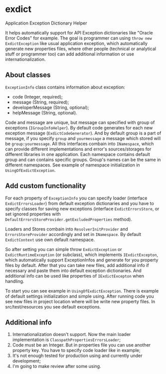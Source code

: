 # exdict
Application Exception Dictionary Helper

It helps automatically support for API Exception dictionaries like "Oracle Error Codes" for example.
The goal is programmer can using <code>throw new ExdictException</code> like usual application exception, which automatically generate new properties files, where other people (technical or analytical stuff or programmer too) can add additional information or use internationalization.

## About classes

<code>ExceptionInfo</code> class contains information about exception:
* code (Integer, required);
* message (String, required);
* developerMessage (String, optional);
* helpMessage (String, optional).

Code and message are unique, but message can specified with group of exceptions (<code>IGroupInfoHelper</code>).
By default code generates for each new exception message (<code>ExdictCodeGenerator</code>).
And by default group is a part of message, if you specify <code>group</code> and <code>yourmessage</code> a message which stored will be <code>group:yourmessage</code>.
All this interfaces combain into <code>INamespace</code>, which can provide different implementations and error's sources/storages for different libraries in one application. Each namespace contains default group and can contains specific groups. Group's names can be the same in different namespaces. See example of namespace initialization in <code>UsingOfExdictException</code>.


## Add custom functionality

For each property of <code>ExceptionInfo</code> you can specify loader (interface <code>ExdictErrorsLoader</code>) from default exception dictionaries and you have to specify classes for saving new exceptions (interface <code>ExdictErrorsStore</code>, or set ignored properties with <code>DefaultErrorsStoreProvider.getExcludedProperties</code> method). 

Loaders and Stores combain into <code>ResolverInitProvider</code> and <code>ErrorsStoreProvider</code> accordingly and set in <code>INamespace</code>. By default <code>ExdictContext</code> use own default namespace.

So after setting you can simple throw <code>ExdictException</code> or <code>ExdictRuntimeException</code> (or subclass), which implements <code>IExdictExcepton</code>, which automatically support ExceptionInfos and generate for you property files by default. After that you can take new files, add additional info if necessary and paste them into default exception dictionaries. And additional info can be used like properties of <code>IExdictExcepton</code> when handling.

To start you can see example in <code>UsingOfExdictException</code>. There is example of default settings initialization and simple using.
After running code you see new files in project location where will be write new property files. In src/test/resources you see default exceptions.

## Additional info

1. Internationalization doesn't support. Now the main loader implementation is <code>ClasspathPropertiesErrorsLoader</code>;
2. Code must be an Integer. But in properties file you can use another property key. You have to specify code loader like in example;
3. It's not enough tested for production using and currently under development;
4. I'm going to make review after some using.